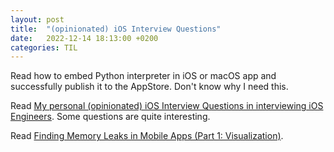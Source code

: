 ```yaml
---
layout: post
title:  "(opinionated) iOS Interview Questions"
date:   2022-12-14 18:13:00 +0200
categories: TIL
---
```

Read how to embed Python interpreter in iOS or macOS app and successfully publish it to the AppStore. Don't know why I need this.

Read [My personal (opinionated) iOS Interview Questions in interviewing iOS Engineers](https://medium.com/@agung1991putra/my-personal-opiniated-ios-interview-questions-in-interviewing-ios-engineers-cf6d335a1f84). Some questions are quite interesting.

Read [Finding Memory Leaks in Mobile Apps (Part 1: Visualization)](https://medium.com/picsart-engineering/finding-memory-leaks-in-mobile-apps-part-1-visualization-b2e4e342a5c9).
